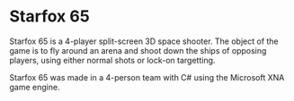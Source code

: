 # Starfox 65

Starfox 65 is a 4-player split-screen 3D space shooter. The object of the game is to fly around an arena and shoot down the ships of opposing players, using either normal shots or lock-on targetting.

Starfox 65 was made in a 4-person team with C# using the Microsoft XNA game engine.
